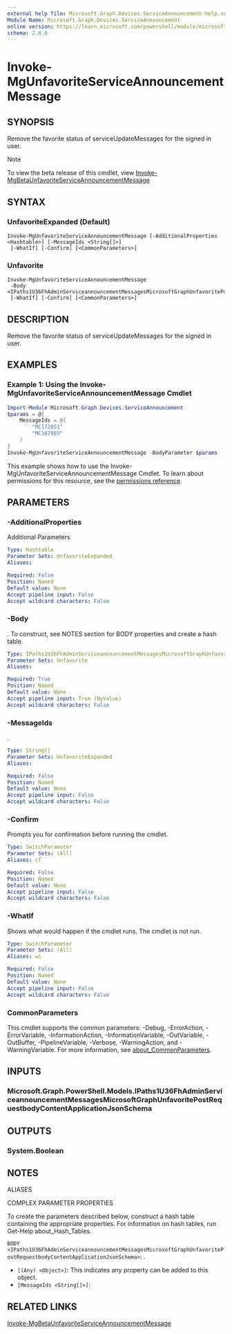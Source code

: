 ```yaml
---
external help file: Microsoft.Graph.Devices.ServiceAnnouncement-help.xml
Module Name: Microsoft.Graph.Devices.ServiceAnnouncement
online version: https://learn.microsoft.com/powershell/module/microsoft.graph.devices.serviceannouncement/invoke-mgunfavoriteserviceannouncementmessage
schema: 2.0.0
---
```


# Invoke-MgUnfavoriteServiceAnnouncementMessage

## SYNOPSIS
Remove the favorite status of serviceUpdateMessages for the signed in user.

> [!NOTE]
> To view the beta release of this cmdlet, view [Invoke-MgBetaUnfavoriteServiceAnnouncementMessage](/powershell/module/Microsoft.Graph.Beta.Applications/Invoke-MgBetaUnfavoriteServiceAnnouncementMessage?view=graph-powershell-beta)

## SYNTAX

### UnfavoriteExpanded (Default)
```
Invoke-MgUnfavoriteServiceAnnouncementMessage [-AdditionalProperties <Hashtable>] [-MessageIds <String[]>]
 [-WhatIf] [-Confirm] [<CommonParameters>]
```

### Unfavorite
```
Invoke-MgUnfavoriteServiceAnnouncementMessage
 -Body <IPaths1U36FhAdminServiceannouncementMessagesMicrosoftGraphUnfavoritePostRequestbodyContentApplicationJsonSchema>
 [-WhatIf] [-Confirm] [<CommonParameters>]
```

## DESCRIPTION
Remove the favorite status of serviceUpdateMessages for the signed in user.

## EXAMPLES

### Example 1: Using the Invoke-MgUnfavoriteServiceAnnouncementMessage Cmdlet
```powershell
Import-Module Microsoft.Graph.Devices.ServiceAnnouncement
$params = @{
	MessageIds = @(
		"MC172851"
		"MC167983"
	)
}
Invoke-MgUnfavoriteServiceAnnouncementMessage -BodyParameter $params
```

This example shows how to use the Invoke-MgUnfavoriteServiceAnnouncementMessage Cmdlet.
To learn about permissions for this resource, see the [permissions reference](/graph/permissions-reference).

## PARAMETERS

### -AdditionalProperties
Additional Parameters

```yaml
Type: Hashtable
Parameter Sets: UnfavoriteExpanded
Aliases:

Required: False
Position: Named
Default value: None
Accept pipeline input: False
Accept wildcard characters: False
```

### -Body
.
To construct, see NOTES section for BODY properties and create a hash table.

```yaml
Type: IPaths1U36FhAdminServiceannouncementMessagesMicrosoftGraphUnfavoritePostRequestbodyContentApplicationJsonSchema
Parameter Sets: Unfavorite
Aliases:

Required: True
Position: Named
Default value: None
Accept pipeline input: True (ByValue)
Accept wildcard characters: False
```

### -MessageIds
.

```yaml
Type: String[]
Parameter Sets: UnfavoriteExpanded
Aliases:

Required: False
Position: Named
Default value: None
Accept pipeline input: False
Accept wildcard characters: False
```

### -Confirm
Prompts you for confirmation before running the cmdlet.

```yaml
Type: SwitchParameter
Parameter Sets: (All)
Aliases: cf

Required: False
Position: Named
Default value: None
Accept pipeline input: False
Accept wildcard characters: False
```

### -WhatIf
Shows what would happen if the cmdlet runs.
The cmdlet is not run.

```yaml
Type: SwitchParameter
Parameter Sets: (All)
Aliases: wi

Required: False
Position: Named
Default value: None
Accept pipeline input: False
Accept wildcard characters: False
```

### CommonParameters
This cmdlet supports the common parameters: -Debug, -ErrorAction, -ErrorVariable, -InformationAction, -InformationVariable, -OutVariable, -OutBuffer, -PipelineVariable, -Verbose, -WarningAction, and -WarningVariable. For more information, see [about_CommonParameters](http://go.microsoft.com/fwlink/?LinkID=113216).

## INPUTS

### Microsoft.Graph.PowerShell.Models.IPaths1U36FhAdminServiceannouncementMessagesMicrosoftGraphUnfavoritePostRequestbodyContentApplicationJsonSchema
## OUTPUTS

### System.Boolean
## NOTES

ALIASES

COMPLEX PARAMETER PROPERTIES

To create the parameters described below, construct a hash table containing the appropriate properties. For information on hash tables, run Get-Help about_Hash_Tables.


`BODY <IPaths1U36FhAdminServiceannouncementMessagesMicrosoftGraphUnfavoritePostRequestbodyContentApplicationJsonSchema>`: .
  - `[(Any) <Object>]`: This indicates any property can be added to this object.
  - `[MessageIds <String[]>]`: 

## RELATED LINKS
[Invoke-MgBetaUnfavoriteServiceAnnouncementMessage](/powershell/module/Microsoft.Graph.Beta.Applications/Invoke-MgBetaUnfavoriteServiceAnnouncementMessage?view=graph-powershell-beta)
